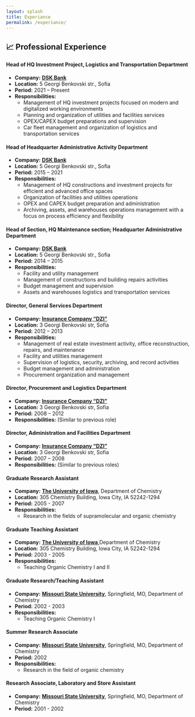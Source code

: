 ```yaml
---
layout: splash
title: Experiance
permalink: /experiance/
---
```


## 📈 Professional Experience

#### Head of HQ Investment Project, Logistics and Transportation Department
- **Company:** **[DSK Bank](https://dskbank.bg/)**
- **Location:** 5 Georgi Benkovski str., Sofia
- **Period:** 2021 – Present
- **Responsibilities:**
  - Management of HQ investment projects focused on modern and digitalized working environments
  - Planning and organization of utilities and facilities services
  - OPEX/CAPEX budget preparations and supervision
  - Car fleet management and organization of logistics and transportation services

#### Head of Headquarter Administrative Activity Department
- **Company:** **[DSK Bank](https://dskbank.bg/)**
- **Location:** 5 Georgi Benkovski str., Sofia
- **Period:** 2015 – 2021
- **Responsibilities:**
  - Management of HQ constructions and investment projects for efficient and advanced office spaces
  - Organization of facilities and utilities operations
  - OPEX and CAPEX budget preparation and administration
  - Archiving, assets, and warehouses operations management with a focus on process efficiency and flexibility

#### Head of Section, HQ Maintenance section; Headquarter Administrative Department
- **Company:** **[DSK Bank](https://dskbank.bg/)**
- **Location:** 5 Georgi Benkovski str., Sofia
- **Period:** 2014 – 2015
- **Responsibilities:**
  - Facility and utility management
  - Management of constructions and building repairs activities
  - Budget management and supervision
  - Assets and warehouses logistics and transportation services

#### Director, General Services Department
- **Company:** **[Insurance Company “DZI”](https://www.dzi.bg/)**
- **Location:** 3 Georgi Benkovski str, Sofia
- **Period:** 2012 – 2013
- **Responsibilities:**
  - Management of real estate investment activity, office reconstruction, repairs, and maintenance
  - Facility and utilities management
  - Supervision of logistics, security, archiving, and record activities
  - Budget management and administration
  - Procurement organization and management

#### Director, Procurement and Logistics Department
- **Company:** **[Insurance Company “DZI”](https://www.dzi.bg/)**
- **Location:** 3 Georgi Benkovski str, Sofia
- **Period:** 2008 – 2012
- **Responsibilities:** (Similar to previous role)

#### Director, Administration and Facilities Department
- **Company:** **[Insurance Company “DZI”](https://www.dzi.bg/)**
- **Location:** 3 Georgi Benkovski str, Sofia
- **Period:** 2007 – 2008
- **Responsibilities:** (Similar to previous roles)

#### Graduate Research Assistant
- **Company:** **[The University of Iowa](https://uiowa.com/)**, Department of Chemistry
- **Location:** 305 Chemistry Building, Iowa City, IA 52242-1294
- **Period:** 2005 - 2007
- **Responsibilities:**
  - Research in the fields of supramolecular and organic chemistry

#### Graduate Teaching Assistant
- **Company:** **[The University of Iowa](https://uiowa.com/)**,Department of Chemistry
- **Location:** 305 Chemistry Building, Iowa City, IA 52242-1294
- **Period:** 2003 - 2005
- **Responsibilities:**
  - Teaching Organic Chemistry I and II

#### Graduate Research/Teaching Assistant
- **Company:** **[Missouri State University](https://www.missouristate.edu/)**, Springfield, MO, Department of Chemistry
- **Period:** 2002 - 2003
- **Responsibilities:**
  - Teaching Organic Chemistry I

#### Summer Research Associate
- **Company:** **[Missouri State University](https://www.missouristate.edu/)**, Springfield, MO, Department of Chemistry
- **Period:** 2002
- **Responsibilities:**
  - Research in the field of organic chemistry

#### Research Associate, Laboratory and Store Assistant
- **Company:** **[Missouri State University](https://www.missouristate.edu/)**, Springfield, MO, Department of Chemistry
- **Period:** 2001 - 2002
